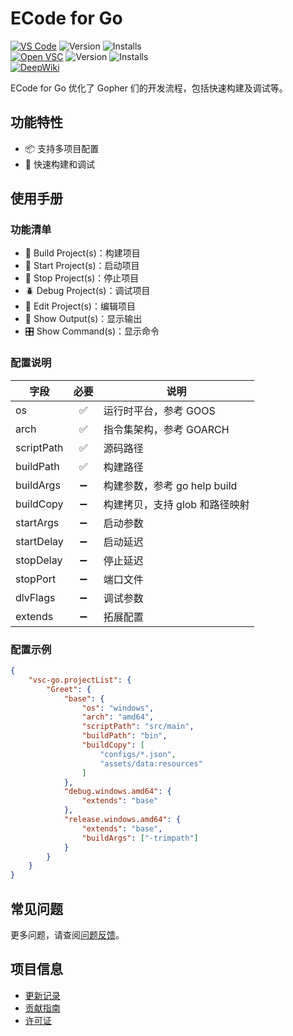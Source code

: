 # ECode for Go

[![VS Code](https://img.shields.io/badge/visual-studio-marketplace)](https://marketplace.visualstudio.com/items?itemName=eframework-org.vsc-go)
![Version](https://img.shields.io/visual-studio-marketplace/v/eframework-org.vsc-go)
![Installs](https://img.shields.io/visual-studio-marketplace/i/eframework-org.vsc-go)  
[![Open VSC](https://img.shields.io/badge/open--vsc-registry-blue)](https://open-vsx.org/extension/eframework-org/vsc-go)
![Version](https://img.shields.io/open-vsx/v/eframework-org/vsc-go)
![Installs](https://img.shields.io/open-vsx/dt/eframework-org/vsc-go)  
[![DeepWiki](https://img.shields.io/badge/DeepWiki-Explore-blue)](https://deepwiki.com/eframework-org/VSC.GO)

ECode for Go 优化了 Gopher 们的开发流程，包括快速构建及调试等。

## 功能特性

- 📦 支持多项目配置
- 🚀 快速构建和调试

## 使用手册

### 功能清单

- 🔨 Build Project(s)：构建项目
- 🚀 Start Project(s)：启动项目
- 🛑 Stop Project(s)：停止项目
- 🪲 Debug Project(s)：调试项目
- 📝 Edit Project(s)：编辑项目
- 📄 Show Output(s)：显示输出
- 🎛️ Show Command(s)：显示命令

### 配置说明

| 字段 | 必要 | 说明 |
| --- | :---: | --- |
| os | ✅ | 运行时平台，参考 GOOS |
| arch | ✅ | 指令集架构，参考 GOARCH |
| scriptPath | ✅ | 源码路径 |
| buildPath | ✅ | 构建路径 |
| buildArgs | ➖ | 构建参数，参考 go help build |
| buildCopy | ➖ | 构建拷贝，支持 glob 和路径映射 |
| startArgs | ➖ | 启动参数 |
| startDelay | ➖ | 启动延迟 |
| stopDelay | ➖ | 停止延迟 |
| stopPort | ➖ | 端口文件 |
| dlvFlags | ➖ | 调试参数 |
| extends | ➖ | 拓展配置 |

### 配置示例

```json
{
    "vsc-go.projectList": {
        "Greet": {
            "base": {
                "os": "windows",
                "arch": "amd64",
                "scriptPath": "src/main",
                "buildPath": "bin",
                "buildCopy": [
                    "configs/*.json",
                    "assets/data:resources"
                ]
            },
            "debug.windows.amd64": {
                "extends": "base"
            },
            "release.windows.amd64": {
                "extends": "base",
                "buildArgs": ["-trimpath"]
            }
        }
    }
}
```

## 常见问题

更多问题，请查阅[问题反馈](CONTRIBUTING.md#问题反馈)。

## 项目信息

- [更新记录](CHANGELOG.md)
- [贡献指南](CONTRIBUTING.md)
- [许可证](LICENSE)
